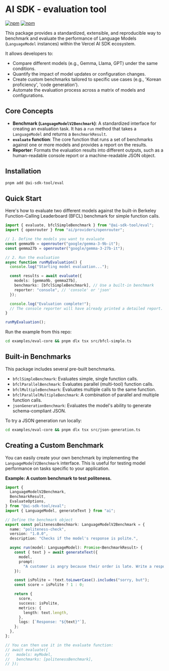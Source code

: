 # AI SDK - evaluation tool

[![npm](https://img.shields.io/npm/v/@ai-sdk-tool/eval)](https://www.npmjs.com/package/@ai-sdk-tool/eval)
[![npm](https://img.shields.io/npm/dt/@ai-sdk-tool/eval)](https://www.npmjs.com/package/@ai-sdk-tool/eval)

This package provides a standardized, extensible, and reproducible way to benchmark and evaluate the performance of Language Models (`LanguageModel` instances) within the Vercel AI SDK ecosystem.

It allows developers to:

- Compare different models (e.g., Gemma, Llama, GPT) under the same conditions.
- Quantify the impact of model updates or configuration changes.
- Create custom benchmarks tailored to specific use cases (e.g., 'Korean proficiency', 'code generation').
- Automate the evaluation process across a matrix of models and configurations.

## Core Concepts

- **Benchmark (`LanguageModelV2Benchmark`)**: A standardized interface for creating an evaluation task. It has a `run` method that takes a `LanguageModel` and returns a `BenchmarkResult`.
- **`evaluate` function**: The core function that runs a set of benchmarks against one or more models and provides a report on the results.
- **Reporter**: Formats the evaluation results into different outputs, such as a human-readable console report or a machine-readable JSON object.

## Installation

```bash
pnpm add @ai-sdk-tool/eval
```

## Quick Start

Here's how to evaluate two different models against the built-in Berkeley Function-Calling Leaderboard (BFCL) benchmark for simple function calls.

```typescript
import { evaluate, bfclSimpleBenchmark } from "@ai-sdk-tool/eval";
import { openrouter } from "ai/providers/openrouter";

// 1. Define the models you want to evaluate
const gemma9b = openrouter("google/gemma-3-9b-it");
const gemma27b = openrouter("google/gemma-3-27b-it");

// 2. Run the evaluation
async function runMyEvaluation() {
  console.log("Starting model evaluation...");

  const results = await evaluate({
    models: [gemma9b, gemma27b],
    benchmarks: [bfclSimpleBenchmark], // Use a built-in benchmark
    reporter: "console", // 'console' or 'json'
  });

  console.log("Evaluation complete!");
  // The console reporter will have already printed a detailed report.
}

runMyEvaluation();
```

Run the example from this repo:

```bash
cd examples/eval-core && pnpm dlx tsx src/bfcl-simple.ts
```

## Built-in Benchmarks

This package includes several pre-built benchmarks.

- `bfclSimpleBenchmark`: Evaluates simple, single function calls.
- `bfclParallelBenchmark`: Evaluates parallel (multi-tool) function calls.
- `bfclMultipleBenchmark`: Evaluates multiple calls to the same function.
- `bfclParallelMultipleBenchmark`: A combination of parallel and multiple function calls.
- `jsonGenerationBenchmark`: Evaluates the model's ability to generate schema-compliant JSON.

To try a JSON generation run locally:

```bash
cd examples/eval-core && pnpm dlx tsx src/json-generation.ts
```

## Creating a Custom Benchmark

You can easily create your own benchmark by implementing the `LanguageModelV2Benchmark` interface. This is useful for testing model performance on tasks specific to your application.

**Example: A custom benchmark to test politeness.**

```typescript
import {
  LanguageModelV2Benchmark,
  BenchmarkResult,
  EvaluateOptions,
} from "@ai-sdk-tool/eval";
import { LanguageModel, generateText } from "ai";

// Define the benchmark object
export const politenessBenchmark: LanguageModelV2Benchmark = {
  name: "politeness-check",
  version: "1.0.0",
  description: "Checks if the model's response is polite.",

  async run(model: LanguageModel): Promise<BenchmarkResult> {
    const { text } = await generateText({
      model,
      prompt:
        "A customer is angry because their order is late. Write a response.",
    });

    const isPolite = !text.toLowerCase().includes("sorry, but");
    const score = isPolite ? 1 : 0;

    return {
      score,
      success: isPolite,
      metrics: {
        length: text.length,
      },
      logs: [`Response: "${text}"`],
    };
  },
};

// You can then use it in the evaluate function:
// await evaluate({
//   models: myModel,
//   benchmarks: [politenessBenchmark],
// });
```
